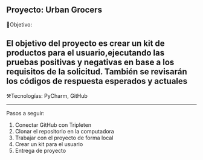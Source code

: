 Proyecto: Urban Grocers 
-------------------------------------------------------------------------------------------------------------------------------------------------------

🎯Objetivo:

El objetivo del proyecto es crear un kit 
de productos para el usuario,ejecutando
las pruebas positivas y negativas en base
a los requisitos de la solicitud.
También se revisarán los códigos de 
respuesta esperados y actuales
-------------------------------------------------------------------------------------------------------------------------------------------------------

⚒️Tecnologías: PyCharm, GitHub

-------------------------------------------------------------------------------------------------------------------------------------------------------

Pasos a seguir:
1. Conectar GitHub con Tripleten
2. Clonar el repositorio en la computadora
3. Trabajar con el proyecto de forma local
4. Crear un kit para el usuario
5. Entrega de proyecto





